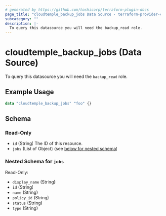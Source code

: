 ```yaml
---
# generated by https://github.com/hashicorp/terraform-plugin-docs
page_title: "cloudtemple_backup_jobs Data Source - terraform-provider-cloudtemple"
subcategory: ""
description: |-
  To query this datasource you will need the backup_read role.
---
```


# cloudtemple_backup_jobs (Data Source)

To query this datasource you will need the `backup_read` role.

## Example Usage

```terraform
data "cloudtemple_backup_jobs" "foo" {}
```

<!-- schema generated by tfplugindocs -->
## Schema

### Read-Only

- `id` (String) The ID of this resource.
- `jobs` (List of Object) (see [below for nested schema](#nestedatt--jobs))

<a id="nestedatt--jobs"></a>
### Nested Schema for `jobs`

Read-Only:

- `display_name` (String)
- `id` (String)
- `name` (String)
- `policy_id` (String)
- `status` (String)
- `type` (String)


